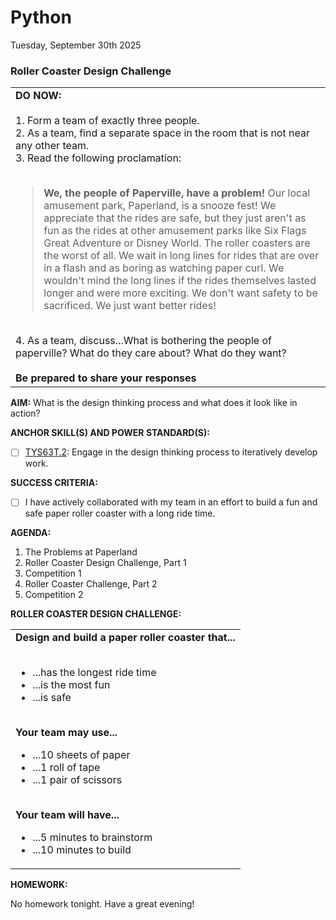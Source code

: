 # Python
Tuesday, September 30th 2025

### Roller Coaster Design Challenge

<table>
  <tr>
    <td><b>DO NOW:</b><br><br>
    1.  Form a team of exactly three people.<br>
    2.  As a team, find a separate space in the room that is not near any other team.<br>
    3.  Read the following proclamation:<br><br>
    <blockquote>
      <b>We, the people of Paperville, have a problem!</b> Our local amusement park, Paperland, is a snooze fest! We appreciate that the rides are safe, but they just aren't as fun as the rides at other amusement parks like Six Flags Great Adventure or Disney World. The roller coasters are the worst of all.  We wait in long lines for rides that are over in a flash and as boring as watching paper curl. We wouldn't mind the long lines if the rides themselves lasted longer and were more exciting. We don't want safety to be sacrificed. We just want better rides!
    </blockquote><br>
    4. As a team, discuss...What is bothering the people of paperville? What do they care about? What do they want?
    <br><br><b>Be prepared to share your responses</b>
  </tr>
</table>

**AIM:** What is the design thinking process and what does it look like in action?

**ANCHOR SKILL(S) AND POWER STANDARD(S):** 

 - [ ] <ins>TYS63T.2</ins>: Engage in the design thinking process to iteratively develop work.

**SUCCESS CRITERIA:**
- [ ] I have actively collaborated with my team in an effort to build a fun and safe paper roller coaster with a long ride time. 

**AGENDA:**

1. The Problems at Paperland
2. Roller Coaster Design Challenge, Part 1
3. Competition 1
4. Roller Coaster Challenge, Part 2
5. Competition 2   

**ROLLER COASTER DESIGN CHALLENGE:**

<table>
  <tr>
    <td>
      <b>Design and build a paper roller coaster that...</b><br><br>
      <ul>
        <li>...has the longest ride time</li>
        <li>...is the most fun</li>
        <li>...is safe</li>
      </ul>
      <br><b>Your team may use...</b>
      <ul>
        <li>...10 sheets of paper</li>
        <li>...1 roll of tape</li>
        <li>...1 pair of scissors</li>
      </ul>
      <br><b>Your team will have...</b>
      <ul>
        <li>...5 minutes to brainstorm</li>
        <li>...10 minutes to build</li>
      </ul>
    </td>
  </tr>
</table>

**HOMEWORK:** 

No homework tonight.  Have a great evening!
